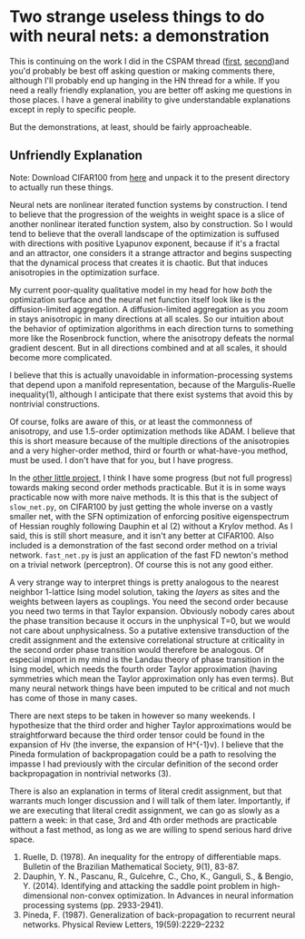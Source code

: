 Two strange useless things to do with neural nets: a demonstration
=====

This is continuing on the work I did in the CSPAM thread ([first](https://github.com/howonlee/bobdobbshess), [second](https://github.com/howonlee/bobdobbsnewton))and you'd probably be best off asking question or making comments there, although I'll probably end up hanging in the HN thread for a while. If you need a really friendly explanation, you are better off asking me questions in those places. I have a general inability to give understandable explanations except in reply to specific people.

But the demonstrations, at least, should be fairly approacheable.

Unfriendly Explanation
----

Note: Download CIFAR100 from [here](https://www.cs.toronto.edu/~kriz/cifar.html) and unpack it to the present directory to actually run these things.

Neural nets are nonlinear iterated function systems by construction. I tend to believe that the progression of the weights in weight space is a slice of another nonlinear iterated function system, also by construction. So I would tend to believe that the overall landscape of the optimization is suffused with directions with positive Lyapunov exponent, because if it's a fractal and an attractor, one considers it a strange attractor and begins suspecting that the dynamical process that creates it is chaotic. But that induces anisotropies in the optimization surface.

My current poor-quality qualitative model in my head for how _both_ the optimization surface and the neural net function itself look like is the diffusion-limited aggregation. A diffusion-limited aggregation as you zoom in stays anisotropic in many directions at all scales. So our intuition about the behavior of optimization algorithms in each direction turns to something more like the Rosenbrock function, where the anisotropy defeats the normal gradient descent. But in all directions combined and at all scales, it should become more complicated.

I believe that this is actually unavoidable in information-processing systems that depend upon a manifold representation, because of the Margulis-Ruelle inequality(1), although I anticipate that there exist systems that avoid this by nontrivial constructions.

Of course, folks are aware of this, or at least the commonness of anisotropy, and use 1.5-order optimization methods like ADAM. I believe that this is short measure because of the multiple directions of the anisotropies and a very higher-order method, third or fourth or what-have-you method, must be used. I don't have that for you, but I have progress.

In the [other little project](https://github.com/howonlee/bobdobbsnewton), I think I have some progress (but not full progress) towards making second order methods practicable. But it is in some ways practicable now with more naive methods. It is this that is the subject of `slow_net.py`, on CIFAR100 by just getting the whole inverse on a vastly smaller net, with the SFN optimization of enforcing positive eigenspectrum of Hessian roughly following Dauphin et al (2) without a Krylov method. As I said, this is still short measure, and it isn't any better at CIFAR100. Also included is a demonstration of the fast second order method on a trivial network. `fast_net.py` is just an application of the fast FD newton's method on a trivial network (perceptron). Of course this is not any good either.

A very strange way to interpret things is pretty analogous to the nearest neighbor 1-lattice Ising model solution, taking the _layers_ as sites and the weights between layers as couplings. You need the second order because you need two terms in that Taylor expansion. Obviously nobody cares about the phase transition because it occurs in the unphysical T=0, but we would not care about unphysicalness. So a putative extensive transduction of the credit assignment and the extensive correlational structure at criticality in the second order phase transition would therefore be analogous. Of especial import in my mind is the Landau theory of phase transition in the Ising model, which needs the fourth order Taylor approximation (having symmetries which mean the Taylor approximation only has even terms). But many neural network things have been imputed to be critical and not much has come of those in many cases.

There are next steps to be taken in however so many weekends. I hypothesize that the third order and higher Taylor approximations would be straightforward because the third order tensor could be found in the expansion of Hv (the inverse, the expansion of H^{-1}v). I believe that the Pineda formulation of backpropagation could be a path to resolving the impasse I had previously with the circular definition of the second order backpropagation in nontrivial networks (3).

There is also an explanation in terms of literal credit assignment, but that warrants much longer discussion and I will talk of them later. Importantly, if we are executing that literal credit assignment, we can go as slowly as a pattern a week: in that case, 3rd and 4th order methods are practicable without a fast method, as long as we are willing to spend serious hard drive space.

1. Ruelle, D. (1978). An inequality for the entropy of differentiable maps. Bulletin of the Brazilian Mathematical Society, 9(1), 83-87.
2. Dauphin, Y. N., Pascanu, R., Gulcehre, C., Cho, K., Ganguli, S., \& Bengio, Y. (2014). Identifying and attacking the saddle point problem in high-dimensional non-convex optimization. In Advances in neural information processing systems (pp. 2933-2941).
3. Pineda, F. (1987). Generalization of back-propagation to recurrent neural networks. Physical Review Letters,
19(59):2229–2232
